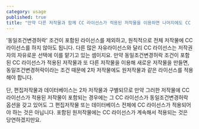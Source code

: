 ```yaml
---
category: usage
published: true
title: "만약 다른 저작물과 함께 CC 라이선스가 적용된 저작물을 이용하면 나머지에도 CC 라이선스를 적용해야 하나요?"
---
```





'동일조건변경허락' 조건이 포함된 라이선스를 제외하고, 원칙적으로 전체 저작물에 CC 라이선스를 하지 않아도 됩니다. 다른 많은 자유라이선스와 달리 CC 라이선스는 저작권자의 자유로운 선택에 이를 맡기고 있는 셈이지요. 만약 동일조건변경허락 조건이 포함된 CC 라이선스가 적용된 저작물과 또 다른 저작물을 이용해 새로운 저작물을 만들면, 동일조건변경허락이라는 조건 때문에 2차 저작물에도 원저작물과 같은 라이선스를 적용해야 합니다. 

단, 편집저작물과 데이터베이스는 2차 저작물과 구별되므로 만약 그러한 저작물에 CC 라이선스가 적용된 저작물이 포함되는 경우에는 그 CC 라이선스가 동일조건변경허락 옵션을 갖고 있어도 그 편집저작물 또는 데이터베이스 전체에 CC 라이선스가 적용되어야 하는 것은 아닙니다. 포함된 원저작물에는 CC 라이선스가 계속해서 적용되는 것은 당연하겠지만요.

